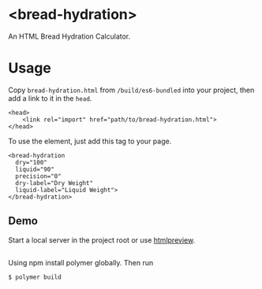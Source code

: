 # \<bread-hydration\>

An HTML Bread Hydration Calculator.

# Usage

Copy `bread-hydration.html` from `/build/es6-bundled` into your project, then add a link to it in the `head`.

```
<head>
    <link rel="import" href="path/to/bread-hydration.html">
</head>
```

To use the element, just add this tag to your page.

```
<bread-hydration
  dry="100"
  liquid="90"
  precision="0"
  dry-label="Dry Weight"
  liquid-label="Liquid Weight">
</bread-hydration>
```

## Demo

Start a local server in the project root or use <a href="https://htmlpreview.github.io/?https://htmlpreview.github.io/?https://github.com/dgendill/html-bread-hydration/blob/master/demo/index.html">htmlpreview</a>.

## 

Using npm install polymer globally. Then run 

```
$ polymer build
```